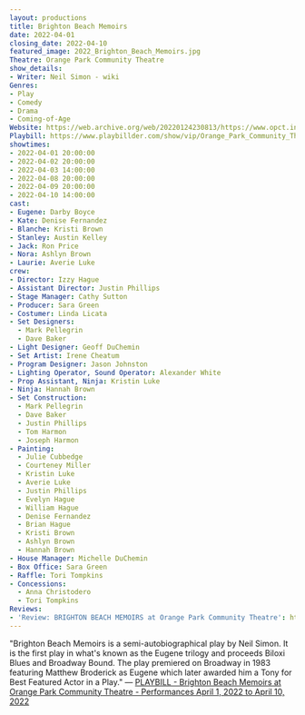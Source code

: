 ```yaml
---
layout: productions
title: Brighton Beach Memoirs
date: 2022-04-01
closing_date: 2022-04-10
featured_image: 2022_Brighton_Beach_Memoirs.jpg
Theatre: Orange Park Community Theatre
show_details:
- Writer: Neil Simon - wiki
Genres: 
- Play
- Comedy
- Drama
- Coming-of-Age
Website: https://web.archive.org/web/20220124230813/https://www.opct.info/52nd-season
Playbill: https://www.playbillder.com/show/vip/Orange_Park_Community_Theatre/2022/Brighton_Beach_Memoirs_111214
showtimes:
- 2022-04-01 20:00:00
- 2022-04-02 20:00:00
- 2022-04-03 14:00:00
- 2022-04-08 20:00:00
- 2022-04-09 20:00:00
- 2022-04-10 14:00:00
cast:
- Eugene: Darby Boyce
- Kate: Denise Fernandez
- Blanche: Kristi Brown
- Stanley: Austin Kelley
- Jack: Ron Price
- Nora: Ashlyn Brown
- Laurie: Averie Luke
crew:
- Director: Izzy Hague
- Assistant Director: Justin Phillips
- Stage Manager: Cathy Sutton
- Producer: Sara Green
- Costumer: Linda Licata
- Set Designers:
  - Mark Pellegrin
  - Dave Baker
- Light Designer: Geoff DuChemin
- Set Artist: Irene Cheatum
- Program Designer: Jason Johnston
- Lighting Operator, Sound Operator: Alexander White
- Prop Assistant, Ninja: Kristin Luke
- Ninja: Hannah Brown
- Set Construction:
  - Mark Pellegrin
  - Dave Baker
  - Justin Phillips
  - Tom Harmon
  - Joseph Harmon
- Painting:
  - Julie Cubbedge
  - Courteney Miller
  - Kristin Luke
  - Averie Luke
  - Justin Phillips
  - Evelyn Hague
  - William Hague
  - Denise Fernandez
  - Brian Hague
  - Kristi Brown
  - Ashlyn Brown
  - Hannah Brown
- House Manager: Michelle DuChemin
- Box Office: Sara Green
- Raffle: Tori Tompkins
- Concessions:
  - Anna Christodero
  - Tori Tompkins
Reviews:
- 'Review: BRIGHTON BEACH MEMOIRS at Orange Park Community Theatre': https://www.broadwayworld.com/jacksonville/article/BWW-Review-BRIGHTON-BEACH-MEMOIRS-at-Orange-Park-Community-Theatre-20220404
---
```

"Brighton Beach Memoirs is a semi-autobiographical play by Neil Simon. It is the first play in what's known as the Eugene trilogy and proceeds Biloxi Blues and Broadway Bound. The play premiered on Broadway in 1983 featuring Matthew Broderick as Eugene which later awarded him a Tony for Best Featured Actor in a Play." — [PLAYBILL - Brighton Beach Memoirs at Orange Park Community Theatre - Performances April 1, 2022 to April 10, 2022](https://www.playbillder.com/show/vip/Orange_Park_Community_Theatre/2022/Brighton_Beach_Memoirs_111214)
